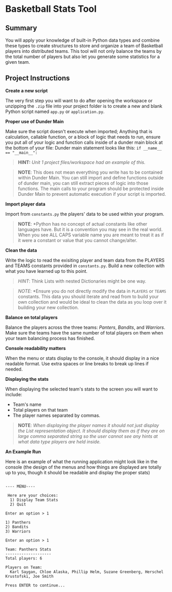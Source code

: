# Basketball Stats Tool

## Summary
You will apply your knowledge of built-in Python data types and combine these types to create structures to store and organize a team of Basketball players into distributed teams. This tool will not only balance the teams by the total number of players but also let you generate some statistics for a given team.

## Project Instructions

**Create a new script**

The very first step you will want to do after opening the workspace or unzipping the `.zip` file into your project folder is to create a new and blank Python script named `app.py` or `application.py`. 

**Proper use of Dunder Main**

Make sure the script doesn't execute when imported; Anything that is calculation, callable function, or a block of logic that needs to run, ensure you put all of your logic and function calls inside of a dunder main block at the bottom of your file:
Dunder main statement looks like this:
`if __name__ == "__main__":`

> **HINT:** *Unit 1 project files/workspace had an example of this.*

> **NOTE**: This does not mean everything you write has to be contained within Dunder Main. You can still import and define functions outside of dunder main, you can still extract pieces of logic into those functions. The main calls to your program should be protected inside Dunder Main to prevent automatic execution if your script is imported. 

**Import player data**

Import from `constants.py` the players' data to be used within your program.

>**NOTE**: *Python has no concept of actual constants like other languages have. But it is a convention you may see in the real world. When you see ALL CAPS variable name you are meant to treat it as if it were a constant or value that you cannot change/alter.

**Clean the data**

Write the logic to read the exisiting player and team  data from the PLAYERS and TEAMS constants provided in `constants.py`. Build a new collection with what you have learned up to this point.

>*HINT*: Think Lists with nested Dictionaries might be one way.

>*NOTE*: *Ensure you do not directly modify the data in `PLAYERS` or `TEAMS` constants. This data you should iterate and read from to build your own collection and would be ideal to clean the data as you loop over it building your new collection.

**Balance on total players**

Balance the players across the three teams: *Panters*, *Bandits*, and *Warriors*. Make sure the teams have the same number of total players on them when your team balancing process has finished.

**Console readability matters**

When the menu or stats display to the console, it should display in a nice readable format. Use extra spaces or line breaks to break up lines if needed.

**Displaying the stats**

When displaying the selected team's stats to the screen you will want to include:
+ Team's name
+ Total players on that team
+ The player names separated by commas.

>**NOTE**: *When displaying the player names it should not just display the List representation object. It should display them as if they are on large comma separated string so the user cannot see any hints at what data type players are held inside.*


**An Example Run**

Here is an example of what the running application might look like in the console (the design of the menus and how things are displayed are totally up to you, though it should be readable and display the proper stats)
```BASKETBALL TEAM STATS TOOL

---- MENU----

 Here are your choices:
  1) Display Team Stats
  2) Quit

Enter an option > 1

1) Panthers
2) Bandits
3) Warriors

Enter an option > 1

Team: Panthers Stats
--------------------
Total players: 6

Players on Team:
  Karl Saygan, Chloe Alaska, Phillip Helm, Suzane Greenberg, Herschel Krustofski, Joe Smith

Press ENTER to continue...
```


